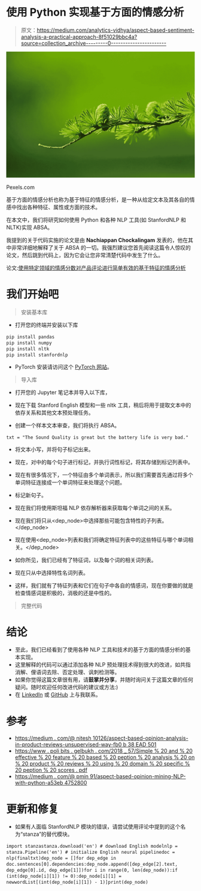 # 使用 Python 实现基于方面的情感分析

> 原文：<https://medium.com/analytics-vidhya/aspect-based-sentiment-analysis-a-practical-approach-8f51029bbc4a?source=collection_archive---------0----------------------->

![](img/fb0a956d72e999fec474603446a644b8.png)

Pexels.com

基于方面的情感分析也称为基于特征的情感分析，是一种从给定文本及其各自的情感中找出各种特征、属性或方面的技术。

在本文中，我们将研究如何使用 Python 和各种 NLP 工具(如 StanfordNLP 和 NLTK)实现 ABSA。

我提到的关于代码实施的论文是由 **Nachiappan Chockalingam** 发表的，他在其中非常详细地解释了关于 ABSA 的一切。我强烈建议您首先阅读这篇令人惊叹的论文，然后跳到代码上，因为它会让您非常清楚代码中发生了什么。

论文:[使用特定领域的情感分数对产品评论进行简单有效的基于特征的情感分析](https://www.polibits.gelbukh.com/2018_57/Simple%20and%20Effective%20Feature%20Based%20Sentiment%20Analysis%20on%20Product%20Reviews%20using%20Domain%20Specific%20Sentiment%20Scores.pdf)

# 我们开始吧

> 安装基本库

*   打开您的终端并安装以下库

```
pip install pandas
pip install numpy
pip install nltk
pip install stanfordnlp
```

*   PyTorch 安装请访问这个 [PyTorch 网站](https://pytorch.org/)。

> 导入库

*   打开您的 Jupyter 笔记本并导入以下库，

*   现在下载 Stanford English 模型和一些 nltk 工具，稍后将用于提取文本中的依存关系和其他文本预处理任务。

*   创建一个样本文本审查，我们将执行 ABSA。

```
txt = "The Sound Quality is great but the battery life is very bad."
```

*   将文本小写，并将句子标记出来。

*   现在，对<sentlist>中的每个句子进行标记，并执行词性标记，将其存储到标记列表中。</sentlist>

*   现在有很多情况下，一个特征由多个单词表示，所以我们需要首先通过将多个单词特征连接成一个单词特征来处理这个问题。

*   标记新句子。

*   现在我们将使用斯坦福 NLP 依存解析器来获取每个单词之间的关系。

*   现在我们将只从<dep_node>中选择那些可能包含特性的子列表。</dep_node>

*   现在使用<dep_node>列表和<featurelist>我们将确定特征列表中的这些特征与哪个单词相关。</featurelist></dep_node>

*   如你所见，我们已经有了特征词，以及每个词的相关词列表。
*   现在只从<fcluster>中选择特性名词列表。</fcluster>

*   这样，我们就有了特征列表和它们在句子中各自的情感词，现在你要做的就是检查情感词是积极的，消极的还是中性的。

> 完整代码

# 结论

*   至此，我们已经看到了使用各种 NLP 工具和技术的基于方面的情感分析的基本实现。
*   这里解释的代码可以通过添加各种 NLP 预处理技术得到很大的改进，如共指消解、俚语词去除、否定处理、讽刺检测等。
*   如果你觉得这篇文章很有用，请**鼓掌并分享**，并随时询问关于这篇文章的任何疑问。随时欢迎任何改进代码的建议或方法:)
*   在 [LinkedIn](https://www.linkedin.com/in/rohan-goel-b0a6ab160/) 或 [GitHub](https://github.com/RG2021) 上与我联系。

# 参考

*   [https://medium . com/@ nitesh 10126/aspect-based-opinion-analysis-in-product-reviews-unsupervised-way-fb0 b 38 EAD 501](/@nitesh10126/aspect-based-sentiment-analysis-in-product-reviews-unsupervised-way-fb0b38ead501)
*   [https://www . poli bits . gelbukh . com/2018 _ 57/Simple % 20 and % 20 effective % 20 feature % 20 based % 20 peption % 20 analysis % 20 on % 20 product % 20 reviews % 20 using % 20 domain % 20 specific % 20 peption % 20 scores . pdf](https://www.polibits.gelbukh.com/2018_57/Simple%20and%20Effective%20Feature%20Based%20Sentiment%20Analysis%20on%20Product%20Reviews%20using%20Domain%20Specific%20Sentiment%20Scores.pdf)
*   [https://medium . com/@ pmin 91/aspect-based-opinion-mining-NLP-with-python-a53eb 4752800](/@pmin91/aspect-based-opinion-mining-nlp-with-python-a53eb4752800)

# 更新和修复

*   如果有人面临 StanfordNLP 模块的错误，请尝试使用评论中提到的这个名为“stanza”的替代模块。

```
import stanzastanza.download('en') # download English modelnlp = stanza.Pipeline('en') # initialize English neural pipelinedoc = nlp(finaltxt)dep_node = []for dep_edge in doc.sentences[0].dependencies:dep_node.append([dep_edge[2].text, dep_edge[0].id, dep_edge[1]])for i in range(0, len(dep_node)):if (int(dep_node[i][1]) != 0):dep_node[i][1] = newwordList[(int(dep_node[i][1]) - 1)]print(dep_node)
```
